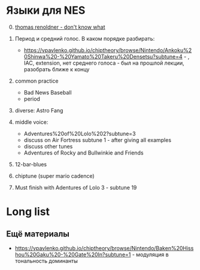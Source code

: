 # Языки для NES

0. [thomas renoldner - don't know what](https://vimeo.com/412906856)
1. Период и средний голос. В каком порядке разбирать:
   - https://vpavlenko.github.io/chiptheory/browse/Nintendo/Ankoku%20Shinwa%20-%20Yamato%20Takeru%20Densetsu?subtune=4 - , IAC, extension, нет среднего голоса - был на прошлой лекции, разобрать ближе к концу



1. common practice
   - Bad News Baseball
   - period
2. diverse: Astro Fang
3. middle voice:
   - Adventures%20of%20Lolo%202?subtune=3
   - discuss on Air Fortress subtune 1 - after giving all examples
   - discuss other tunes
   - Adventures of Rocky and Bullwinkie and Friends
4. 12-bar-blues
4. chiptune (super mario cadence)

5. Must finish with Adentures of Lolo 3 - subtune 19




# Long list



## Ещё материалы

- https://vpavlenko.github.io/chiptheory/browse/Nintendo/Baken%20Hisshou%20Gaku%20-%20Gate%20In?subtune=1 - модуляция в тональность доминанты

